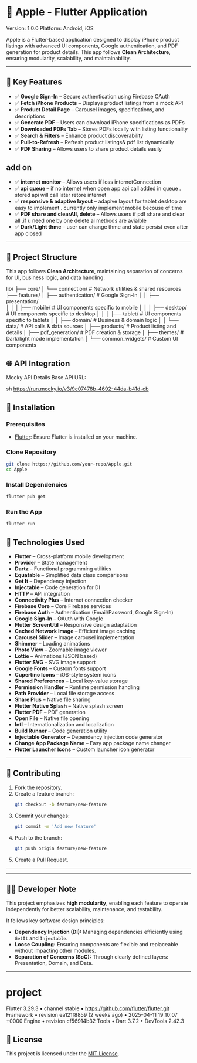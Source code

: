 # 📱 Apple - Flutter Application
Version: 1.0.0
Platform: Android, iOS

Apple is a Flutter-based application designed to display iPhone product listings with advanced UI components, Google authentication, and PDF generation for product details. This app follows **Clean Architecture**, ensuring modularity, scalability, and maintainability.

---

## 🔑 Key Features

- ✅ **Google Sign-In** – Secure authentication using Firebase OAuth  
- ✅ **Fetch iPhone Products** – Displays product listings from a mock API  
- ✅ **Product Detail Page** – Carousel images, specifications, and descriptions  
- ✅ **Generate PDF** – Users can download iPhone specifications as PDFs  
- ✅ **Downloaded PDFs Tab** – Stores PDFs locally with listing functionality  
- ✅ **Search & Filters** – Enhance product discoverability  
- ✅ **Pull-to-Refresh** – Refresh product listings& pdf list dynamically  
- ✅ **PDF Sharing** – Allows users to share product details easily  
## add on
- ✅ **internet monitor** – Allows users if loss internetConnection
- ✅ **api queue** – if no internet when open app api call added in queue . stored api will call later retore internet
- ✅ **responsive & adaptive layout** – adapive layout for tablet desktop are easy to implement . currently only implement mobile becouse of time 
- ✅ **PDF share and clearAll, delete** – Allows users if pdf share and clear all .if u need one by one delete al methods are avialble
- ✅ **Dark/Light thme** – user can change thme and state persist even after app closed



---


## 📂 Project Structure

This app follows **Clean Architecture**, maintaining separation of concerns for UI, business logic, and data handling.

lib/
├── core/
│   └── connection/            # Network utilities & shared resources
├── features/
│   ├── authentication/        # Google Sign-In
│   │   ├── presentation/      
│   │   │   ├── mobile/        # UI components specific to mobile
│   │   │   ├── desktop/       # UI components specific to desktop
│   │   │   ├── tablet/        # UI components specific to tablets
│   │   ├── domain/            # Business & domain logic
│   │   └── data/              # API calls & data sources
│   ├── products/              # Product listing and details
│   ├── pdf_generation/        # PDF creation & storage
│   ├── themes/                # Dark/light mode implementation
│   └── common_widgets/        # Custom UI components


## 🌐 API Integration
Mocky API Details
Base API URL:

sh
https://run.mocky.io/v3/9c07478b-4692-44da-b41d-cb

## 🚀 Installation

### Prerequisites

- [Flutter](https://flutter.dev/docs/get-started/install): Ensure Flutter is installed on your machine.

### Clone Repository

```bash
git clone https://github.com/your-repo/Apple.git
cd Apple
```

### Install Dependencies

```bash
flutter pub get
```

### Run the App

```bash
flutter run
```


## 📲 Technologies Used

- **Flutter** – Cross-platform mobile development  
- **Provider** – State management  
- **Dartz** – Functional programming utilities  
- **Equatable** – Simplified data class comparisons  
- **Get It** – Dependency injection  
- **Injectable** – Code generation for DI  
- **HTTP** – API integration  
- **Connectivity Plus** – Internet connection checker  
- **Firebase Core** – Core Firebase services  
- **Firebase Auth** – Authentication (Email/Password, Google Sign-In)  
- **Google Sign-In** – OAuth with Google  
- **Flutter ScreenUtil** – Responsive design adaptation  
- **Cached Network Image** – Efficient image caching  
- **Carousel Slider** – Image carousel implementation  
- **Shimmer** – Loading animations  
- **Photo View** – Zoomable image viewer  
- **Lottie** – Animations (JSON based)  
- **Flutter SVG** – SVG image support  
- **Google Fonts** – Custom fonts support  
- **Cupertino Icons** – iOS-style system icons  
- **Shared Preferences** – Local key-value storage  
- **Permission Handler** – Runtime permission handling  
- **Path Provider** – Local file storage access  
- **Share Plus** – Native file sharing  
- **Flutter Native Splash** – Native splash screen    
- **Flutter PDF** – PDF generation  
- **Open File** – Native file opening  
- **Intl** – Internationalization and localization  
- **Build Runner** – Code generation utility  
- **Injectable Generator** – Dependency injection code generator  
- **Change App Package Name** – Easy app package name changer  
- **Flutter Launcher Icons** – Custom launcher icon generator  

---  


## 🤝 Contributing

1. Fork the repository.  
2. Create a feature branch:
   ```bash
   git checkout -b feature/new-feature
   ```
3. Commit your changes:
   ```bash
   git commit -m 'Add new feature'
   ```
4. Push to the branch:
   ```bash
   git push origin feature/new-feature
   ```
5. Create a Pull Request.

---

---

## 👩‍💻 Developer Note

This project emphasizes **high modularity**, enabling each feature to operate independently for better scalability, maintenance, and testability.

It follows key software design principles:

- **Dependency Injection (DI):** Managing dependencies efficiently using `GetIt` and `Injectable`.
- **Loose Coupling:** Ensuring components are flexible and replaceable without impacting other modules.
- **Separation of Concerns (SoC):** Through clearly defined layers: Presentation, Domain, and Data.

-----

# project 
Flutter 3.29.3 • channel stable • https://github.com/flutter/flutter.git
Framework • revision ea121f8859 (2 weeks ago) • 2025-04-11 19:10:07 +0000
Engine • revision cf56914b32
Tools • Dart 3.7.2 • DevTools 2.42.3


## 📜 License

This project is licensed under the [MIT License](LICENSE).